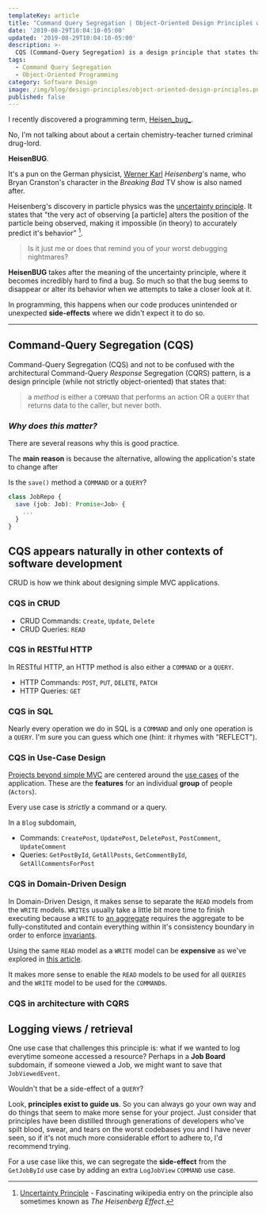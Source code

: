```yaml
---
templateKey: article
title: "Command Query Segregation | Object-Oriented Design Principles w/ TypeScript"
date: '2019-08-29T10:04:10-05:00'
updated: '2019-08-29T10:04:10-05:00'
description: >-
  CQS (Command-Query Segregation) is a design principle that states that a method is either a COMMAND that performs an action OR a QUERY that returns data to the caller, but never both.
tags:
  - Command Query Segregation
  - Object-Oriented Programming
category: Software Design
image: /img/blog/design-principles/object-oriented-design-principles.png
published: false
---
```


I recently discovered a programming term, <u>Heisen_bug_</u>. 

No, I'm not talking about about a certain chemistry-teacher turned criminal drug-lord. 

**HeisenBUG**.

It's a pun on the German physicist, <a target="_blank" href="https://en.wikipedia.org/wiki/Werner_Heisenberg">Werner Karl</a> _Heisenberg_'s name, who Bryan Cranston's character in the _Breaking Bad_ TV show is also named after. 

Heisenberg's discovery in particle physics was the <u>uncertainty principle</u>. It states that "the very act of observing [a particle] alters the position of the particle being observed, making it impossible (in theory) to accurately predict it's behavior" [^1].

> Is it just me or does that remind you of your worst debugging nightmares?

**HeisenBUG** takes after the meaning of the uncertainty principle, where it becomes incredibly hard to find a bug. So much so that the bug seems to disappear or alter its behavior when we attempts to take a closer look at it.

In programming, this happens when our code produces unintended or unexpected **side-effects** where we didn't expect it to do so. 

--- 

## Command-Query Segregation (CQS)

Command-Query Segregation (CQS) and not to be confused with the architectural Command-Query _Response_ Segregation (CQRS) pattern, is a design principle (while not strictly object-oriented) that states that:

> a _method_ is either a `COMMAND` that performs an action OR a `QUERY` that returns data to the caller, but never both.

### _Why does this matter?_

There are several reasons why this is good practice. 

The **main reason** is because the alternative, allowing the application's state to change after




Is the `save()` method a `COMMAND` or a `QUERY`?

```typescript
class JobRepo {
  save (job: Job): Promise<Job> {
    ...
  }
}
```

## CQS appears naturally in other contexts of software development

CRUD is how we think about designing simple MVC applications.

### CQS in CRUD

- CRUD Commands: `Create`, `Update`, `Delete`
- CRUD Queries: `READ`

### CQS in RESTful HTTP

In RESTful HTTP, an HTTP method is also either a `COMMAND` or a `QUERY`.

- HTTP Commands: `POST`, `PUT`, `DELETE`, `PATCH`
- HTTP Queries: `GET`

### CQS in SQL

Nearly every operation we do in SQL is a `COMMAND` and only one operation is a `QUERY`. I'm sure you can guess which one (hint: it rhymes with "REFLECT").

### CQS in Use-Case Design

[Projects beyond simple MVC](/articles/enterprise-typescript-nodejs/when-crud-mvc-isnt-enough/) are centered around the [use cases](/articles/enterprise-typescript-nodejs/application-layer-use-cases/) of the application. These are the **features** for an individual **group** of people (`Actors`).

Every use case is _strictly_ a command or a query.

In a `Blog` subdomain,

- Commands: `CreatePost`, `UpdatePost`, `DeletePost`, `PostComment`, `UpdateComment`
- Queries: `GetPostById`, `GetAllPosts`, `GetCommentById`, `GetAllCommentsForPost`

### CQS in Domain-Driven Design

In Domain-Driven Design, it makes sense to separate the `READ` models from the `WRITE` models. `WRITE`s usually take a little bit more time to finish executing because a `WRITE` to [an aggregate](/articles/typescript-domain-driven-design/aggregate-design-persistence/) requires the aggregate to be fully-constituted and contain everything within it's consistency boundary in order to enforce [invariants](/wiki/invariant/).

Using the same `READ` model as a `WRITE` model can be **expensive** as we've explored in [this article](/articles/typescript-domain-driven-design/one-to-many-performance/).

It makes more sense to enable the `READ` models to be used for all `QUERIES` and the `WRITE` model to be used for the `COMMAND`s.

### CQS in architecture with CQRS



## Logging views / retrieval

One use case that challenges this principle is: what if we wanted to log everytime someone accessed a resource? Perhaps in a **Job Board** subdomain, if someone viewed a Job, we might want to save that `JobViewedEvent`.

Wouldn't that be a side-effect of a `QUERY`?

Look, **principles exist to guide us**. So you can always go your own way and do things that seem to make more sense for your project. Just consider that principles have been distilled through generations of developers who've spilt blood, swear, and tears on the worst codebases you and I have never seen, so if it's not much more considerable effort to adhere to, I'd recommend trying.

For a use case like this, we can segregate the **side-effect** from the `GetJobById` use case by adding an extra `LogJobView` `COMMAND` use case. 


[^1]: [Uncertainty Principle](https://en.wikipedia.org/wiki/Uncertainty_principle) - Fascinating wikipedia entry on the principle also sometimes known as _The Heisenberg Effect_.